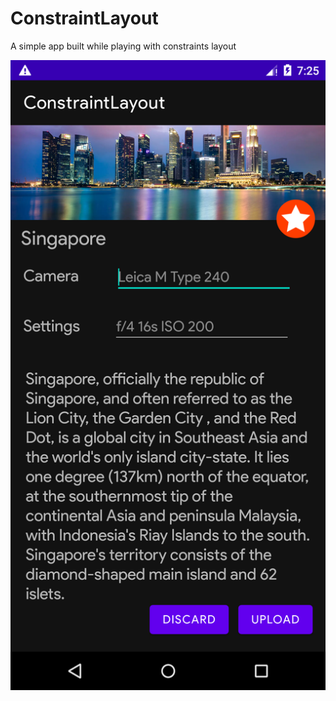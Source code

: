 # ConstraintLayout
A simple app built while playing with constraints layout


![Screenshot](https://github.com/TumininuCodes/ConstraintLayout/blob/main/Screenshot_1606717529.png)
